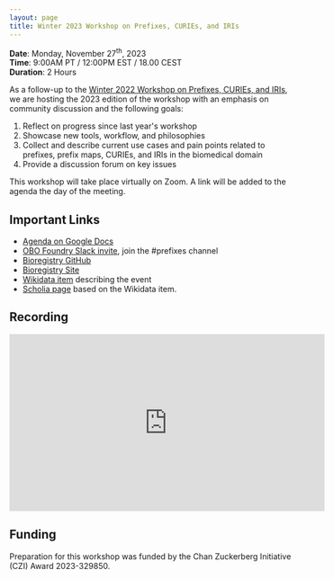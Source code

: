 ```yaml
---
layout: page
title: Winter 2023 Workshop on Prefixes, CURIEs, and IRIs
---
```


**Date**: Monday, November 27<sup>th</sup>, 2023<br />**Time**: 9:00AM PT / 12:00PM EST / 18.00 CEST<br />**Duration**: 2 Hours

As a follow-up to the [Winter 2022 Workshop on Prefixes, CURIEs, and IRIs](WPCI2022.md),
we are hosting the 2023 edition of the workshop with an emphasis on community discussion
and the following goals:

1. Reflect on progress since last year's workshop
2. Showcase new tools, workflow, and philosophies
3. Collect and describe current use cases and pain points related to prefixes, prefix maps, CURIEs, and IRIs in the
   biomedical domain
4. Provide a discussion forum on key issues

This workshop will take place virtually on Zoom. A link will be added to the agenda the day of the meeting.

## Important Links

- [Agenda on Google Docs](https://bit.ly/wpci2023)
- [OBO Foundry Slack invite](https://obo-communitygroup.slack.com/archives/C023P0Z304T), join the #prefixes channel
- [Bioregistry GitHub](https://github.com/biopragmatics/bioregistry)
- [Bioregistry Site](https://bioregistry.io)
- [Wikidata item](https://bioregistry.io/wikidata:Q123297997) describing the event
- [Scholia page](https://scholia.toolforge.org/event/Q123297997) based on the Wikidata item.

## Recording

<iframe width="560" height="315" src="https://www.youtube.com/embed/v9d2txdZWko?si=jkXzEMVjpJ-nbgkX" title="YouTube video player" frameborder="0" allow="accelerometer; autoplay; clipboard-write; encrypted-media; gyroscope; picture-in-picture; web-share" allowfullscreen></iframe>

## Funding

Preparation for this workshop was funded by the Chan Zuckerberg Initiative (CZI) Award 2023-329850.
